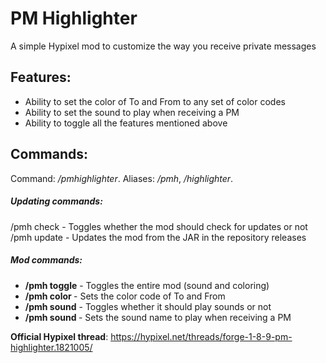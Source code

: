 # PM Highlighter
A simple Hypixel mod to customize the way you receive private messages

## Features:
* Ability to set the color of To and From to any set of color codes
* Ability to set the sound to play when receiving a PM
* Ability to toggle all the features mentioned above

## Commands:
Command: */pmhighlighter*. Aliases: */pmh*, */highlighter*.

##### Updating commands:
/pmh check - Toggles whether the mod should check for updates or not
/pmh update - Updates the mod from the JAR in the repository releases
##### Mod commands:
* **/pmh toggle** - Toggles the entire mod (sound and coloring)
* **/pmh color <color code set>** - Sets the color code of To and From
* **/pmh sound** - Toggles whether it should play sounds or not
* **/pmh sound <sound name>** - Sets the sound name to play when receiving a PM

**Official Hypixel thread**: https://hypixel.net/threads/forge-1-8-9-pm-highlighter.1821005/
